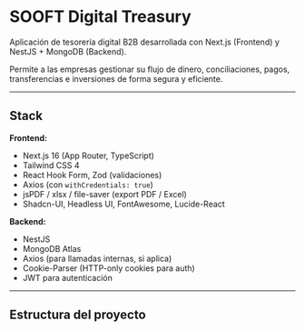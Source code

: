 # SOOFT Digital Treasury

Aplicación de tesorería digital B2B desarrollada con Next.js (Frontend) y NestJS + MongoDB (Backend).

Permite a las empresas gestionar su flujo de dinero, conciliaciones, pagos, transferencias e inversiones de forma segura y eficiente.

---

## **Stack**

**Frontend:**
- Next.js 16 (App Router, TypeScript)
- Tailwind CSS 4
- React Hook Form, Zod (validaciones)
- Axios (con `withCredentials: true`)
- jsPDF / xlsx / file-saver (export PDF / Excel)
- Shadcn-UI, Headless UI, FontAwesome, Lucide-React

**Backend:**
- NestJS
- MongoDB Atlas
- Axios (para llamadas internas, si aplica)
- Cookie-Parser (HTTP-only cookies para auth)
- JWT para autenticación

---

## **Estructura del proyecto**


